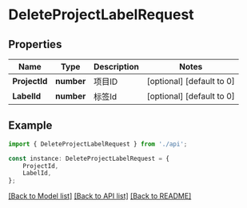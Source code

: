 # DeleteProjectLabelRequest


## Properties

Name | Type | Description | Notes
------------ | ------------- | ------------- | -------------
**ProjectId** | **number** | 项目ID | [optional] [default to 0]
**LabelId** | **number** | 标签Id | [optional] [default to 0]

## Example

```typescript
import { DeleteProjectLabelRequest } from './api';

const instance: DeleteProjectLabelRequest = {
    ProjectId,
    LabelId,
};
```

[[Back to Model list]](../README.md#documentation-for-models) [[Back to API list]](../README.md#documentation-for-api-endpoints) [[Back to README]](../README.md)
